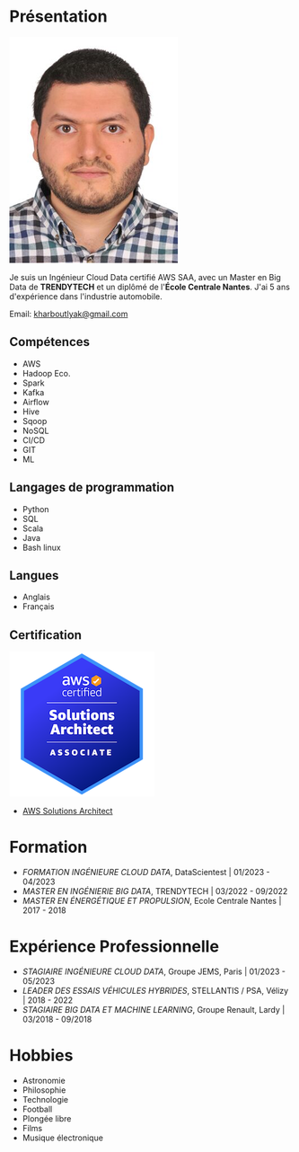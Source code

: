 # Présentation

![Image de Profil](https://github.com/Amkhaz/Cyber_Wild/blob/main/Amin%20Kharboutly.jpg)

Je suis un Ingénieur Cloud Data certifié AWS SAA, avec un Master en Big Data de **TRENDYTECH** et un diplômé de l'**École Centrale Nantes**. J'ai 5 ans d'expérience dans l'industrie automobile. 

Email: [kharboutlyak@gmail.com](mailto:kharboutlyak@gmail.com)

## Compétences

- AWS
- Hadoop Eco.
- Spark
- Kafka
- Airflow
- Hive
- Sqoop
- NoSQL
- CI/CD
- GIT
- ML

## Langages de programmation

- Python
- SQL
- Scala
- Java
- Bash linux

## Langues

- Anglais
- Français

## Certification

![AWS SAA](https://github.com/Amkhaz/Cyber_Wild/blob/main/aws-certified-solutions-architect-associate.png)

- [AWS Solutions Architect](https://www.credly.com/badges/33cec594-35e8-481e-98bd-5e9516ba1877)

# Formation

- *FORMATION INGÉNIEURE CLOUD DATA*, DataScientest | 01/2023 - 04/2023
- *MASTER EN INGÉNIERIE BIG DATA*, TRENDYTECH | 03/2022 - 09/2022
- *MASTER EN ÉNERGÉTIQUE ET PROPULSION*, Ecole Centrale Nantes | 2017 - 2018

# Expérience Professionnelle

- *STAGIAIRE INGÉNIEURE CLOUD DATA*, Groupe JEMS, Paris | 01/2023 - 05/2023
- *LEADER DES ESSAIS VÉHICULES HYBRIDES*, STELLANTIS / PSA, Vélizy | 2018 - 2022
- *STAGIAIRE BIG DATA ET MACHINE LEARNING*, Groupe Renault, Lardy | 03/2018 - 09/2018

# Hobbies

- Astronomie
- Philosophie
- Technologie
- Football
- Plongée libre
- Films
- Musique électronique

